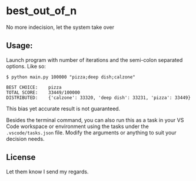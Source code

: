 # best_out_of_n
No more indecision, let the system take over

Usage:
---
Launch program with number of iterations and the semi-colon separated options. Like so:

    $ python main.py 100000 "pizza;deep dish;calzone"

    BEST CHOICE:    pizza
    TOTAL SCORE:    33449/100000
    DISTRIBUTED:    {'calzone': 33320, 'deep dish': 33231, 'pizza': 33449}

This bias yet accurate result is not guaranteed.

Besides the terminal command, you can also run this as a task in your VS Code workspace or environment using the tasks under the `.vscode/tasks.json` file. Modify the arguments or anything to suit your decision needs.

License
------
Let them know I send my regards.
